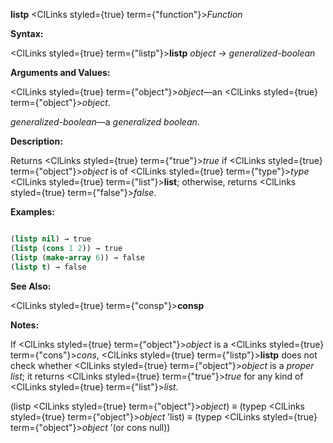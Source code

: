 **listp** <ClLinks styled={true} term={"function"}><i>Function</i></ClLinks> 



**Syntax:** 



<ClLinks styled={true} term={"listp"}><b>listp</b></ClLinks> *object → generalized-boolean* 



**Arguments and Values:** 



<ClLinks styled={true} term={"object"}><i>object</i></ClLinks>—an <ClLinks styled={true} term={"object"}><i>object</i></ClLinks>. 



*generalized-boolean*—a *generalized boolean*. 



**Description:** 



Returns <ClLinks styled={true} term={"true"}><i>true</i></ClLinks> if <ClLinks styled={true} term={"object"}><i>object</i></ClLinks> is of <ClLinks styled={true} term={"type"}><i>type</i></ClLinks> <ClLinks styled={true} term={"list"}><b>list</b></ClLinks>; otherwise, returns <ClLinks styled={true} term={"false"}><i>false</i></ClLinks>. 



**Examples:**
```lisp

(listp nil) → true 
(listp (cons 1 2)) → true 
(listp (make-array 6)) → false 
(listp t) → false 

```
**See Also:** 



<ClLinks styled={true} term={"consp"}><b>consp</b></ClLinks> 



**Notes:** 



If <ClLinks styled={true} term={"object"}><i>object</i></ClLinks> is a <ClLinks styled={true} term={"cons"}><i>cons</i></ClLinks>, <ClLinks styled={true} term={"listp"}><b>listp</b></ClLinks> does not check whether <ClLinks styled={true} term={"object"}><i>object</i></ClLinks> is a *proper list*; it returns <ClLinks styled={true} term={"true"}><i>true</i></ClLinks> for any kind of <ClLinks styled={true} term={"list"}><i>list</i></ClLinks>. 



(listp <ClLinks styled={true} term={"object"}><i>object</i></ClLinks>) *≡* (typep <ClLinks styled={true} term={"object"}><i>object</i></ClLinks> ’list) *≡* (typep <ClLinks styled={true} term={"object"}><i>object</i></ClLinks> ’(or cons null)) 







 



 



